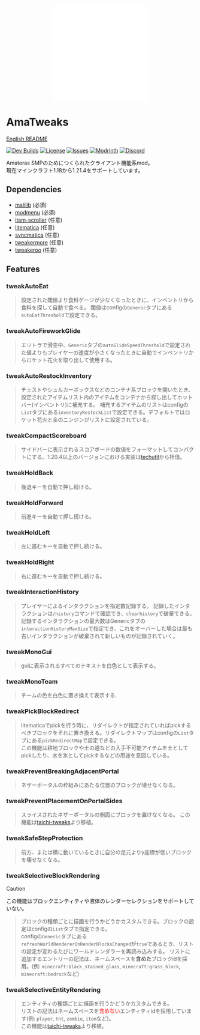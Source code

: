 <img src="https://raw.githubusercontent.com/amateras-server/ama-tweaks/main/src/main/resources/assets/ama-tweaks/ama_alpha_white_1280.png" width="256" style="display: block; margin: auto;">

# AmaTweaks

[English README](README.md)

[![Dev Builds](https://github.com/amateras-server/ama-tweaks/actions/workflows/gradle.yml/badge.svg)](https://github.com/amateras-server/ama-tweaks/actions/workflows/gradle.yml)
[![License](https://img.shields.io/github/license/amateras-server/ama-tweaks.svg)](https://opensource.org/licenses/MIT)
[![Issues](https://img.shields.io/github/issues/amateras-server/ama-tweaks.svg)](https://github.com/amateras-server/ama-tweaks/issues)
[![Modrinth](https://img.shields.io/modrinth/dt/amatweaks?label=Modrinth%20Downloads)](https://modrinth.com/mod/amatweaks)
[![Discord](https://img.shields.io/discord/1157213775791935539)](https://discord.gg/YFJff2Bkx8)

Amateras SMPのためにつくられたクライアント機能系mod。<br>
現在マインクラフト1.18から1.21.4をサポートしています。

## Dependencies

- [malilib](https://modrinth.com/mod/malilib) (必須)
- [modmenu](https://modrinth.com/mod/modmenu) (必須)
- [item-scroller](https://modrinth.com/mod/item-scroller) (任意)
- [litematica](https://modrinth.com/mod/litematica) (任意)
- [syncmatica](https://modrinth.com/mod/syncmatica) (任意)
- [tweakermore](https://modrinth.com/mod/tweakermore) (任意)
- [tweakeroo](https://modrinth.com/mod/tweakeroo) (任意)

## Features


### tweakAutoEat

> 設定された閾値より食料ゲージが少なくなったときに、インベントリから食料を探して自動で食べる。
閾値はconfigの`Generic`タブにある`autoEatThreshold`で設定できる。<br>

### tweakAutoFireworkGlide

> エリトラで滑空中、`Generic`タブの`autoGlideSpeedThreshold`で設定された値よりもプレイヤーの速度が小さくなったときに自動でインベントリからロケット花火を取り出して使用する。<br>

### tweakAutoRestockInventory

> チェストやシュルカーボックスなどのコンテナ系ブロックを開いたとき、設定されたアイテムリスト内のアイテムをコンテナから探し出してホットバー(インベントリ)に補充する。
補充するアイテムのリストはconfigの`List`タブにある`inventoryRestockList`で設定できる。デフォルトではロケット花火と金のニンジンがリストに設定されている。<br>

### tweakCompactScoreboard

> サイドバーに表示されるスコアボードの数値をフォーマットしてコンパクトにする。1.20.4以上のバージョンにおける実装は[techutil](https://github.com/Kikugie/techutils)から拝借。<br>

### tweakHoldBack

> 後退キーを自動で押し続ける。<br>

### tweakHoldForward

> 前進キーを自動で押し続ける。<br>

### tweakHoldLeft

> 左に進むキーを自動で押し続ける。<br>

### tweakHoldRight

> 右に進むキーを自動で押し続ける。<br>

### tweakInteractionHistory

> プレイヤーによるインタラクションを指定数記録する。
記録したインタラクションは`/history`コマンドで確認でき、`clearhistory`で破棄できる。
記録するインタラクションの最大数はGenericタブの`interactionHistoryMaxSize`で指定でき、これをオーバーした場合は最も古いインタラクションが破棄されて新しいものが記録されていく。<br>

### tweakMonoGui

> guiに表示されるすべてのテキストを白色として表示する。<br>

### tweakMonoTeam

> チームの色を白色に置き換えて表示する.<br>

### tweakPickBlockRedirect

> litematicaでpickを行う時に、リダイレクトが指定されていればpickするべきブロックをそれに置き換える。リダイレクトマップはconfigの`List`タブにある`pickRedirectMap`で設定できる。<br>
この機能は耕地ブロックや土の道などの入手不可能アイテムを土としてpickしたり、水を氷としてpickするなどの用途を意図している。<br>

### tweakPreventBreakingAdjacentPortal

> ネザーポータルの枠組みにあたる位置のブロックが壊せなくなる。<br>

### tweakPreventPlacementOnPortalSides

> スライスされたネザーポータルの側面にブロックを置けなくなる。
この機能は[taichi-tweaks](https://github.com/TaichiServer/taichi-tweaks)より移植。<br>

### tweakSafeStepProtection

> 前方、または横に動いているときに自分の足元よりy座標が低いブロックを壊せなくなる。

### tweakSelectiveBlockRendering

> [!CAUTION]
> この機能はブロックエンティティや液体のレンダーセレクションをサポートしていない。<br>

> ブロックの種類ごとに描画を行うかどうかカスタムできる。ブロックの設定はconfigの`List`タブで指定できる。<br>
configの`Generic`タブにある`refreshWorldRendererOnRenderBlocksChanged`が`true`であるとき、リストの設定が変わるたびにワールドレンダラーを再読み込みする。
リストに追加するエントリーの記法は、ネームスペースを<strong>含めた</strong>ブロックidを採用。(例: `minecraft:black_stained_glass`, `minecraft:grass_block`, `minecraft:bedrock`など)<br>

### tweakSelectiveEntityRendering

> エンティティの種類ごとに描画を行うかどうかカスタムできる。<br>
リストの記法はネームスペースを<strong><font color=FF5555>含めない</font></strong>エンティティidを採用しています(例: `player`, `tnt`, `zombie`, `item`など)。<br>
この機能は[taichi-tweaks](https://github.com/TaichiServer/taichi-tweaks)より移植。<br>